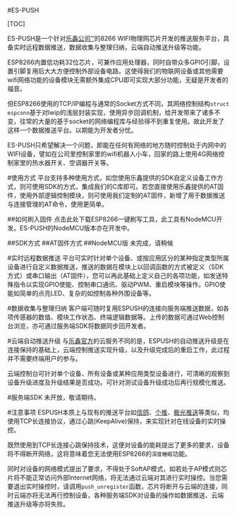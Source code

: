 #ES-PUSH

[TOC]

ES-PUSH是一个针对[乐鑫公司™](http://espressif.com)的8266 WIFI物理网芯片开发的推送服务平台，具备实时远程数据推送，数据收集与整理归纳，云端自动推送升级等功能。

ESP8266内置低功耗32位芯片，可兼作应用处理器，同时自带众多GPIO引脚，设置引脚复用后大大方便控制外部设备电路。这使得我们的物联网设备或其他需要wifi网络功能的设备模块无需额外集成CPU即可实现大部分功能，无疑是开发者的福音。

但ESP8266使用的TCP/IP编程与通常的Socket方式不同，其网络控制结构`struct espconn`基于对lwip的浅层封装实现，使用异步回调机制，给开发带来了诸多不变，往常的大量的基于socket的网络编程库与经验得不到重复使用。故此开发了这样一个数据推送平台。以期能为开发者分忧。

ES-PUSH只希望解决一个问题，即能在任何有网络的地方随时控制处于内网中的WIFI设备，譬如在公司里控制家里的wifi机器人小车，回家的路上使用4G网络控制家里的热水器开关、空调器开关等。

#使用方式
平台支持多种使用方式，如您使用乐鑫提供的SDK自定义设备工作方式，则可使用SDK的方式，集成我们的C库即可。若您直接使用乐鑫提供的AT固件，使用外部逻辑控制模块，则可使用我们定制的AT固件，新增了用于数据推送与连接管理的AT命令，使用更简单。

##如何刷入固件
点击此处下载ESP8266一键刷写工具，此工具有NodeMCU开发。ES-PUSH的NodeMCU版本亦在开发中。

##SDK方式
##AT固件方式
##NodeMCU版
未完成，请稍候

#实时远程数据推送
平台可实时针对单个设备、或按应用区分的某种指定类型所属设备进行自定义数据推送，推送的数据在模块上以回调函数的方式被定义（SDK方式）或串口输出（AT固件），您可以再此基础上定义自己的各项功能，如发送特殊指令以实现GPIO使能、控制串口通讯、驱动PWM、重启模块等操作。GPIO使能如简单的点亮LED、复杂的如控制各种外围设备等。

#数据收集与整理归纳
客户端可随时复用ESPUSH的连接向服务端推送数据，如各项传感器的数值、模块工作状态、终端逻辑数据等。上传的数据可通过Web控制台浏览，亦可通过服务端SDK将数据同步回开发者。

#云端自动推送升级
与[乐鑫官方](http://espressif.com)的云服务不同的是，ESPUSH的自动推送升级是在连接保持的基础上，云端控制推送实现升级，以及升级完成后的重启工作，此过程并不需要终端用户的参与。

云端控制台可针对单个设备、所有设备或某种应用类型设备进行，可清晰的观察到设备升级进度及升级结果是否成功，可针对测试设备升级成功后再行规模化推送。

#服务端SDK
未开放，敬请期待。

#注意事项
ESPUSH本质上与现有的推送平台如[信鸽](http://xg.qq.com/)、[个推](http://www.getui.com/)、[极光推送](https://www.jpush.cn/)等类似，均使用TCP长连接协议，通过心跳(KeepAlive)保持，来实现针对在线设备的实时操控。

既然使用到TCP长连接心跳保持技术，这便对设备的能耗提出了更多的要求，设备将不得断开网络，这将意味着您无法使用ESP8266的`深度睡眠`功能。

同时对设备的网络模式提出了要求，不得处于SoftAP模式，如若处于AP模式则芯片将不能正常访问外部Internet网络，将无法通过云端对其进行实时操控。当您需要退出实时操控时，请调用`push_unregister`函数，芯片将断开与云端的连接，同时云端亦将无法再行控制设备，各种服务端SDK对设备的操作如数据推送、云端推送升级等亦将失败。

